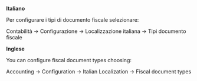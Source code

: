 **Italiano**

Per configurare i tipi di documento fiscale selezionare:

Contabilità → Configurazione → Localizzazione italiana → Tipi documento fiscale

**Inglese**

You can configure fiscal document types choosing:

Accounting → Configuration → Italian Localization → Fiscal document types
